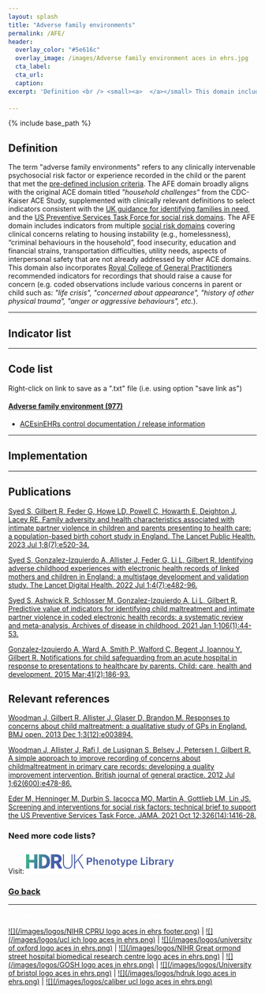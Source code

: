 ```yaml
---
layout: splash
title: "Adverse family environments"
permalink: /AFE/
header:
  overlay_color: "#5e616c"
  overlay_image: /images/Adverse family environment aces in ehrs.jpg
  cta_label: 
  cta_url: 
  caption:
excerpt: 'Definition <br /> <small><a>  </a></small> This domain includes indicators of adverse family environments (AFE), aligning with the original ACE domain *"household challenges"* from the CDC-Kaiser ACE Study. We define an AFE as any clinically intervenable psychosocial risk factor or experience recorded in the child or the parent consistent with the [UK guidance for identifying families in need](https://www.gov.uk/government/publications/supporting-families-programme-guidance-2022-to-2025/chapter-4-identifying-and-working-with-families#identifying-and-evidencing-family-need), and the [US Preventive Services Task Force for social risk domains](https://jamanetwork.com/journals/jama/fullarticle/2783975). <br /><br /> {::nomarkdown}<iframe style="display: inline-block;" src=" " frameborder="0" scrolling="0" width="160px" height="30px"></iframe> <iframe style="display: inline-block;" src="" frameborder="0" scrolling="0" width="158px" height="30px"></iframe>{:/nomarkdown}'

---
```


{% include base_path %}

## Definition
The term "adverse family environments" refers to any clinically intervenable psychosocial risk factor or experience recorded in the child or the parent that met the [pre-defined inclusion criteria](https://acesinehrs.com/definitions). The AFE domain broadly aligns with the original ACE domain titled *"household challenges"* from the CDC-Kaiser ACE Study, supplemented with clinically relevant definitions to select indicators consistent with the [UK guidance for identifying families in need](https://www.gov.uk/government/publications/supporting-families-programme-guidance-2022-to-2025/chapter-4-identifying-and-working-with-families#identifying-and-evidencing-family-need), and the [US Preventive Services Task Force for social risk domains](https://jamanetwork.com/journals/jama/fullarticle/2783975). The AFE domain includes indicators from multiple [social risk domains](https://cdn.jamanetwork.com/ama/content_public/journal/jama/938785/jus210019f3_1633975995.29794.png?Expires=1660916428&Signature=VNgy5R3mKpHhh4XvhQJ-StCiSk5UlP3JpFe2Z2ntdQMljvE2pm4q-S2rYjGwpfGfIv49UjTUt7Dy~05Hm23kIqj7DD8qJMkTQhZYTG06H09Y3u65ZoSlwPWU1FwnMuW0e4zJ4WtPSxbpfty3nRAyp4oB8RwIfH-UqhOrx3KRlz3DNnYb64Gnlq1D3m8Qp-RGHUBunYb9DBe4BaLlCHc6~~5muOqKB97VikpeeW0PBJMvGL0xcY-v7xT1UPnkdZ~EUrL5r0uory5uEJiRsbKoN0BCG1MlfylOldSdwqYx-yALfrDRu26sCxQERf1-8VHuQfLGMPLSFHlt3WORIWVTwA__&Key-Pair-Id=APKAIE5G5CRDK6RD3PGA) covering clinical concerns relating to housing instability (e.g., homelessness), “criminal behaviours in the household”, food insecurity, education and financial strains, transportation difficulties, utility needs, aspects of interpersonal safety that are not already addressed by other ACE domains. This domain also incorporates [Royal College of General Practitioners](https://bjgp.org/content/bjgp/62/600/e478.full.pdf) recommended indicators for recordings that should raise a cause for concern (e.g. coded observations include various concerns in parent or child such as: *"life crisis", "concerned about appearance", "history of other physical trauma", "anger or aggressive behaviours", etc.*).

--------------------------------
## Indicator list
 
<div class="flourish-embed flourish-table" data-src="visualisation/9802253"><script src="https://public.flourish.studio/resources/embed.js"></script></div>

--------------------------------
## Code list
Right-click on link to save as a ".txt" file (i.e. using option "save link as")
#### [Adverse family environment (977)](https://raw.githubusercontent.com/shabeer-syed/acesinehrs/master/codelists/AFE_2023ACEsinEHRs.txt)

* [ACEsinEHRs control documentation / release information](https://github.com/shabeer-syed/acesinehrs/raw/master/assets/control_documentation/ACEsinEHRs%20Control%20documentation%20v2.pdf)

--------------------------------
## Implementation


--------------------------------
## Publications

[Syed S, Gilbert R, Feder G, Howe LD, Powell C, Howarth E, Deighton J, Lacey RE. Family adversity and health characteristics associated with intimate partner violence in children and parents presenting to health care: a population-based birth cohort study in England. The Lancet Public Health. 2023 Jul 1;8(7):e520-34.](https://www.thelancet.com/journals/lanpub/article/PIIS2468-2667(23)00119-6/fulltext)

[Syed S, Gonzalez-Izquierdo A, Allister J, Feder G, Li L, Gilbert R. Identifying adverse childhood experiences with electronic health records of linked mothers and children in England: a multistage development and validation study. The Lancet Digital Health. 2022 Jul 1;4(7):e482-96.](https://www.thelancet.com/journals/landig/article/PIIS2589-7500(22)00061-9/fulltext)

[Syed S, Ashwick R, Schlosser M, Gonzalez-Izquierdo A, Li L, Gilbert R. Predictive value of indicators for identifying child maltreatment and intimate partner violence in coded electronic health records: a systematic review and meta-analysis. Archives of disease in childhood. 2021 Jan 1;106(1):44-53.](https://adc.bmj.com/content/106/1/44.full)

[Gonzalez‐Izquierdo A, Ward A, Smith P, Walford C, Begent J, Ioannou Y, Gilbert R. Notifications for child safeguarding from an acute hospital in response to presentations to healthcare by parents. Child: care, health and development. 2015 Mar;41(2):186-93.](https://onlinelibrary.wiley.com/doi/full/10.1111/cch.12134)

## Relevant references 
[Woodman J, Gilbert R, Allister J, Glaser D, Brandon M. Responses to concerns about child maltreatment: a qualitative study of GPs in England. BMJ open. 2013 Dec 1;3(12):e003894.](https://bmjopen.bmj.com/content/bmjopen/3/12/e003894.full.pdf)

[Woodman J, Allister J, Rafi I, de Lusignan S, Belsey J, Petersen I, Gilbert R. A simple approach to improve recording of concerns about childmaltreatment in primary care records: developing a quality improvement intervention. British journal of general practice. 2012 Jul 1;62(600):e478-86.](https://bjgp.org/content/bjgp/62/600/e478.full.pdf)

[Eder M, Henninger M, Durbin S, Iacocca MO, Martin A, Gottlieb LM, Lin JS. Screening and interventions for social risk factors: technical brief to support the US Preventive Services Task Force. JAMA. 2021 Oct 12;326(14):1416-28.](https://jamanetwork.com/journals/jama/fullarticle/2783975)


### Need more code lists?
Visit:
[![](https://raw.githubusercontent.com/shabeer-syed/ACEs/main/hdruk%20small.png)](https://phenotypes.healthdatagateway.org/)

### [Go back]( https://shabeer-syed.github.io/acesinehrs/ACE-domains/)

---
<span style="color:white"> Dr Shabeer Syed, Clinical Psychologist & Senior Research Associate </span>

  [![](/images/logos/NIHR CPRU logo aces in ehrs footer.png)](https://www.ucl.ac.uk/children-policy-research/) | [![](/images/logos/ucl ich logo aces in ehrs.png)](https://www.ucl.ac.uk/child-health/great-ormond-street-institute-child-health-0) | [![](/images/logos/university of oxford logo aces in ehrs.png)](https://www.ox.ac.uk/) | [![](/images/logos/NIHR Great ormond street hospital biomedical research centre logo aces in ehrs.png)](https://www.gosh.nhs.uk/our-research/our-research-infrastructure/nihr-great-ormond-street-hospital-brc/) | [![](/images/logos/GOSH logo aces in ehrs.png)](https://www.gosh.nhs.uk/) | [![](/images/logos/University of bristol logo aces in ehrs.png)](https://www.bristol.ac.uk/) | [![](/images/logos/hdruk logo aces in ehrs.png)](https://www.hdruk.ac.uk/) | [![](/images/logos/caliber ucl logo aces in ehrs.png)](https://www.ucl.ac.uk/health-informatics/research/caliber) 

 <!-- Google tag (gtag.js) -->
<script async src="https://www.googletagmanager.com/gtag/js?id=G-HKLPGD444V"></script>
<script>
  window.dataLayer = window.dataLayer || [];
  function gtag(){dataLayer.push(arguments);}
  gtag('js', new Date());
  gtag('config', 'G-HKLPGD444V');
</script>
